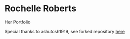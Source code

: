 # Rochelle Roberts

Her Portfolio

Special thanks to ashutosh1919, see forked repository [here](https://github.com/ashutosh1919/masterPortfolio)
